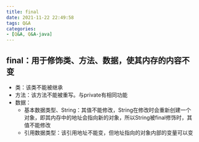 ```yaml
---
title: final
date: 2021-11-22 22:49:58
tags: Q&A
categories:
- [Q&A, Q&A-java]
---
```


## final：用于修饰类、方法、数据，使其内存的内容不变
* 类：该类不能被继承
* 方法：该方法不能被重写。与private有相同功能
* 数据：
    * 基本数据类型、String：其值不能修改，String在修改时会重新创建一个对象，即其内存中的地址会指向新的对象，所以String被final修饰时，其值不能修改
    * 引用数据类型：该引用地址不能变，但地址指向的对象内部的变量可以变
